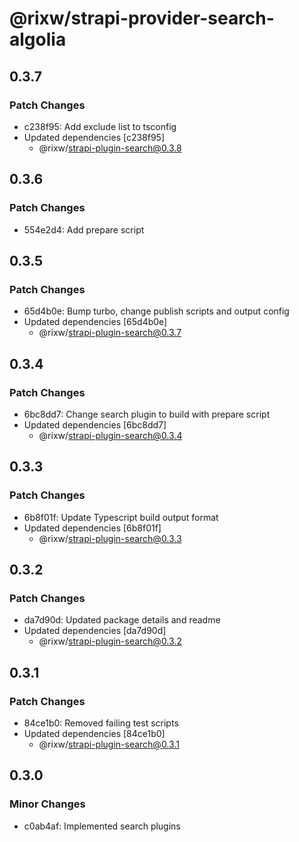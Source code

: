 # @rixw/strapi-provider-search-algolia

## 0.3.7

### Patch Changes

- c238f95: Add exclude list to tsconfig
- Updated dependencies [c238f95]
  - @rixw/strapi-plugin-search@0.3.8

## 0.3.6

### Patch Changes

- 554e2d4: Add prepare script

## 0.3.5

### Patch Changes

- 65d4b0e: Bump turbo, change publish scripts and output config
- Updated dependencies [65d4b0e]
  - @rixw/strapi-plugin-search@0.3.7

## 0.3.4

### Patch Changes

- 6bc8dd7: Change search plugin to build with prepare script
- Updated dependencies [6bc8dd7]
  - @rixw/strapi-plugin-search@0.3.4

## 0.3.3

### Patch Changes

- 6b8f01f: Update Typescript build output format
- Updated dependencies [6b8f01f]
  - @rixw/strapi-plugin-search@0.3.3

## 0.3.2

### Patch Changes

- da7d90d: Updated package details and readme
- Updated dependencies [da7d90d]
  - @rixw/strapi-plugin-search@0.3.2

## 0.3.1

### Patch Changes

- 84ce1b0: Removed failing test scripts
- Updated dependencies [84ce1b0]
  - @rixw/strapi-plugin-search@0.3.1

## 0.3.0

### Minor Changes

- c0ab4af: Implemented search plugins

